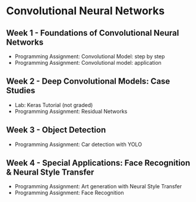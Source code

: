 # Convolutional Neural Networks
## Week 1 - Foundations of Convolutional Neural Networks
- Programming Assignment: Convolutional Model: step by step
- Programming Assignment: Convolutional model: application

## Week 2 - Deep Convolutional Models: Case Studies
- Lab: Keras Tutorial (not graded)
- Programming Assignment: Residual Networks

## Week 3 - Object Detection
- Programming Assignment: Car detection with YOLO

## Week 4 - Special Applications: Face Recognition & Neural Style Transfer
- Programming Assignment: Art generation with Neural Style Transfer
- Programming Assignment: Face Recognition